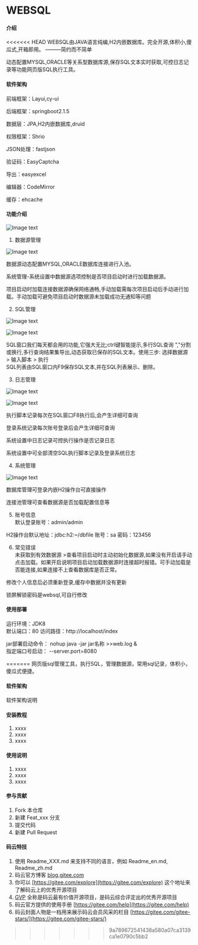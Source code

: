 # WEBSQL

#### 介绍
<<<<<<< HEAD
WEBSQL由JAVA语言纯编,H2内嵌数据库。完全开源,体积小,傻瓜式,开箱即用。 ———简约而不简单  

动态配置MYSQL,ORACLE等关系型数据库源,保存SQL文本实时获取,可控日志记录等功能网页版SQL执行工具。  



#### 软件架构
前端框架：Layui,cy-ui  

后端框架：springboot2.1.5  

数据层：JPA,H2内嵌数据库,druid  

权限框架：Shrio  

JSON处理：fastjson  

验证码：EasyCaptcha   

导出：easyexcel  

编辑器：CodeMirror   

缓存：ehcache




#### 功能介绍
![Image text](https://gitee.com/boy_0214/webplsql/readmeFile/index1.png)   

  


1. 数据源管理    

![Image text](https://gitee.com/boy_0214/webplsql/readmeFile/index2.png)  




数据源动态配置MYSQL,ORACLE数据库连接进行入池。  

系统管理-系统设置中数据源选项控制是否项目启动时进行加载数据源。  

项目启动时加载连接数据源确保网络通畅,手动加载需每次项目启动后手动进行加载。手动加载可避免项目启动时数据源未加载成功无通知等问题

        
2. SQL管理

![Image text](https://gitee.com/boy_0214/webplsql/readmeFile/index3.png)  

![Image text](https://gitee.com/boy_0214/webplsql/readmeFile/index4.png)


SQL窗口我们每天都会用的功能,它强大无比;ctrl键智能提示,多行SQL查询 ","分割或换行,多行查询结果集导出,动态获取已保存的SQL文本。使用三步: 选择数据源 > 输入脚本 > 执行  
SQL列表由SQL窗口内F9保存SQL文本,并在SQL列表展示、删除。



3. 日志管理    

![Image text](https://gitee.com/boy_0214/webplsql/readmeFile/index6.png)   

![Image text](https://gitee.com/boy_0214/webplsql/readmeFile/index7.png)    
   




执行脚本记录每次在SQL窗口F8执行后,会产生详细可查询    

登录系统记录每次账号登录后会产生详细可查询    

系统设置中日志记录可控执行操作是否记录日志    

系统设置中可全部清空SQL执行脚本记录及登录系统日志

4. 系统管理       

![Image text](https://gitee.com/boy_0214/webplsql/readmeFile/index8.png)  

    
  

数据库管理可登录内嵌H2操作台可直接操作

连接池管理可查看数据源是否加载配置信息等

5. 账号信息  
默认登录账号：admin/admin  

H2操作台默认地址：jdbc:h2:~/dbfile 账号：sa 密码：123456    

6. 常见错误  
未获取到有效数据源 >查看项目启动时主动初始化数据源,如果没有开启请手动点击加载。如果开启说明项目启动加载数据源时连接超时报错。可手动加载是否能连接,如果连接不上查看数据库是否正常。  


修改个人信息后必须重新登录,缓存中数据并没有更新  

锁屏解锁密码是websql,可自行修改 





#### 使用部署
运行环境：JDK8  
默认端口：80
访问路径：http://localhost/index

jar部署启动命令： nohup java -jar jar名称  >>web.log &  
指定端口号启动：   --server.port=8080 



=======
网页版sql管理工具，执行SQL，管理数据源，常用sql记录，体积小，傻瓜式便捷。

#### 软件架构
软件架构说明


#### 安装教程

1. xxxx
2. xxxx
3. xxxx

#### 使用说明

1. xxxx
2. xxxx
3. xxxx

#### 参与贡献

1. Fork 本仓库
2. 新建 Feat_xxx 分支
3. 提交代码
4. 新建 Pull Request


#### 码云特技

1. 使用 Readme\_XXX.md 来支持不同的语言，例如 Readme\_en.md, Readme\_zh.md
2. 码云官方博客 [blog.gitee.com](https://blog.gitee.com)
3. 你可以 [https://gitee.com/explore](https://gitee.com/explore) 这个地址来了解码云上的优秀开源项目
4. [GVP](https://gitee.com/gvp) 全称是码云最有价值开源项目，是码云综合评定出的优秀开源项目
5. 码云官方提供的使用手册 [https://gitee.com/help](https://gitee.com/help)
6. 码云封面人物是一档用来展示码云会员风采的栏目 [https://gitee.com/gitee-stars/](https://gitee.com/gitee-stars/)
>>>>>>> 9a789672541438a580a07ca3139ca1e0790c5bb2
